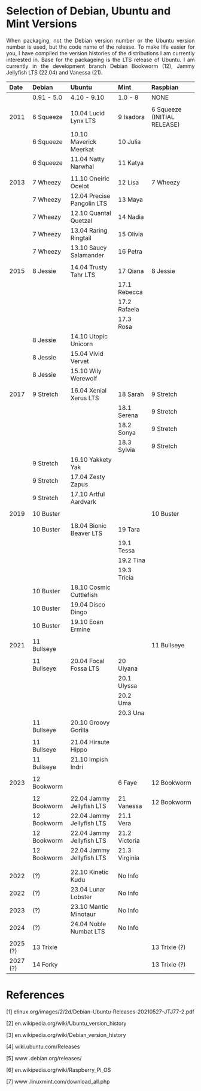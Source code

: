 # Selection of Debian, Ubuntu and Mint Versions

<p align="justify">When packaging, not the Debian version number or the Ubuntu version number is used, but the code name of the release. To make life easier for you, I have compiled the version histories of the distributions I am currently interested in. Base for the packageing is the LTS release of Ubuntu. I am currently in the development branch Debian Bookworm (12), Jammy Jellyfish LTS (22.04) and Vanessa (21).</p>

| Date     | Debian               | Ubuntu                     | Mint                | Raspbian                    | 
| :------- | :------------------- | :------------------------- | :------------------ | :-------------------------- |
|          |  0.91 - 5.0          | 4.10 - 9.10                | 1.0 - 8             | NONE                        |
|          |                      |                            |                     |                             |
| 2011     | 6 Squeeze            | 10.04 Lucid Lynx LTS       | 9 Isadora           | 6 Squeeze (INITIAL RELEASE) |  
|          | 6 Squeeze            | 10.10 Maverick Meerkat     | 10 Julia            |                             |
|          | 6 Squeeze            | 11.04 Natty Narwhal        | 11 Katya            |                             |
|          |                      |                            |                     |                             |
| 2013     | 7 Wheezy             | 11.10 Oneiric Ocelot       | 12 Lisa             | 7 Wheezy                    |
|          | 7 Wheezy             | 12.04 Precise Pangolin LTS | 13 Maya             |                             | 
|          | 7 Wheezy             | 12.10 Quantal Quetzal      | 14 Nadia            |                             | 
|          | 7 Wheezy             | 13.04 Raring Ringtail      | 15 Olivia           |                             | 
|          | 7 Wheezy             | 13.10 Saucy Salamander     | 16 Petra            |                             |
|          |                      |                            |                     |                             |
| 2015     | 8 Jessie             | 14.04 Trusty Tahr LTS      | 17 Qiana            | 8 Jessie                    |
|          |                      |                            | 17.1 Rebecca        |                             |
|          |                      |                            | 17.2 Rafaela	      |                             |
|          |                      |                            | 17.3 Rosa           |                             |
|          | 8 Jessie             | 14.10 Utopic Unicorn       |                     |                             | 
|          | 8 Jessie             | 15.04 Vivid Vervet         |                     |                             | 
|          | 8 Jessie             | 15.10 Wily Werewolf        |                     |                             | 
|          |                      |                            |                     |                             |
| 2017     | 9 Stretch            | 16.04 Xenial Xerus LTS     | 18 Sarah            | 9 Stretch                   | 
|          |                      |                            | 18.1 Serena         | 9 Stretch                   | 
|          |                      |                            | 18.2 Sonya          | 9 Stretch                   | 
|          |                      |                            | 18.3 Sylvia         | 9 Stretch                   | 
|          | 9 Stretch            | 16.10 Yakkety Yak          |                     |                             | 
|          | 9 Stretch            | 17.04 Zesty Zapus          |                     |                             | 
|          | 9 Stretch            | 17.10 Artful Aardvark      |                     |                             | 
|          |                      |                            |                     |                             |
| 2019     | 10 Buster            |                            |                     | 10 Buster                   |
|          |        |                      |                            |                     |                             |
|          | 10 Buster            | 18.04 Bionic Beaver LTS    | 19 Tara             |                             |
|          |                      |                            | 19.1 Tessa          |                             |
|          |                      |                            | 19.2 Tina           |                             |
|          |                      |                            | 19.3 Tricia         |                             |
|          | 10 Buster            | 18.10 Cosmic Cuttlefish    |                     |                             |
|          | 10 Buster            | 19.04 Disco Dingo          |                     |                             |
|          | 10 Buster            | 19.10 Eoan Ermine          |                     |                             |
|          |                      |                            |                     |                             |
| 2021     | 11 Bullseye          |                            |                     | 11 Bullseye                 |
|          |                      |                            |                     |                             |
|          | 11 Bullseye          | 20.04 Focal Fossa LTS      | 20	Ulyana           |                             |
|          |                      |                            | 20.1	Ulyssa         |                             |
|          |                      |                            | 20.2	Uma            |                             |
|          |                      |                            | 20.3	Una            |                             |
|          | 11 Bullseye          | 20.10 Groovy Gorilla       |                     |                             | 
|          |                      |                            |                     |                             |
|          | 11 Bullseye          | 21.04 Hirsute Hippo        |                     |                             |
|          | 11 Bullseye          | 21.10 Impish Indri         |                     |                             |
|          |                      |                            |                     |                             |
| 2023     | 12 Bookworm          |                            | 6 Faye              | 12 Bookworm                 |
|          |                      |                            |                     |                             |
|          | 12 Bookworm          | 22.04 Jammy Jellyfish LTS  | 21 Vanessa          | 12 Bookworm                 |
|          | 12 Bookworm          | 22.04 Jammy Jellyfish LTS  | 21.1 Vera           |                             |
|          | 12 Bookworm          | 22.04 Jammy Jellyfish LTS  | 21.2 Victoria       |                             |
|          | 12 Bookworm          | 22.04 Jammy Jellyfish LTS  | 21.3 Virginia       |                             |
|          |                      |                            |                     |                             |
|          |                      |                            |                     |                             |
| 2022     | (?)                  | 22.10 Kinetic Kudu         | No Info             |                             |
| 2022     | (?)    	            | 23.04 Lunar Lobster        | No Info             |                             |
| 2023     | (?)                  | 23.10 Mantic Minotaur      | No Info             |                             |
| 2024     | (?)                  | 24.04 Noble Numbat LTS     | No Info             |                             |
|          |                      |                            |                     |                             |
| 2025 (?) | 13 Trixie	          |                            |                     | 13 Trixie (?)               |
| 2027 (?) | 14 Forky	            |                            |                     | 13 Trixie (?)               |

# References

[1]    elinux.org/images/2/2d/Debian-Ubuntu-Releases-20210527-JTJ77-2.pdf

[2]    en.wikipedia.org/wiki/Ubuntu_version_history

[3]    en.wikipedia.org/wiki/Debian_version_history

[4]    wiki.ubuntu.com/Releases

[5]    www .debian.org/releases/

[6]    en.wikipedia.org/wiki/Raspberry_Pi_OS

[7]    www .linuxmint.com/download_all.php







